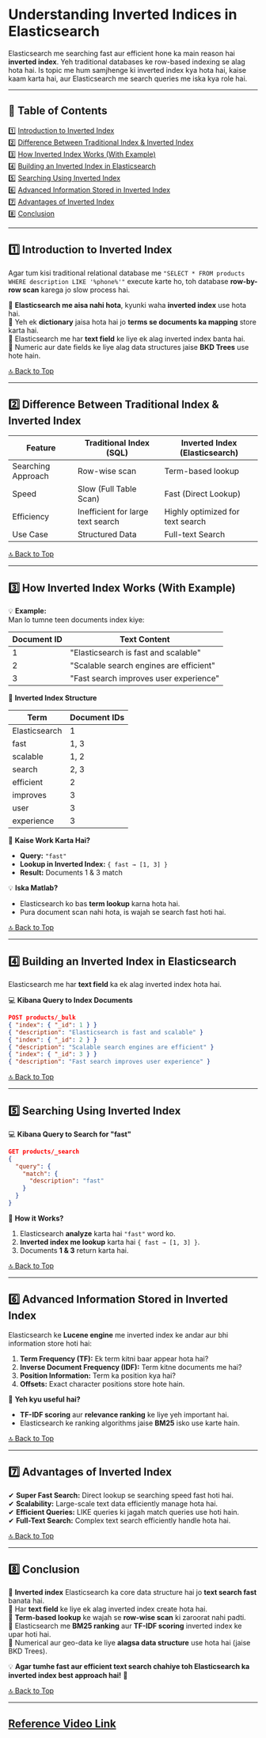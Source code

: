 # **Understanding Inverted Indices in Elasticsearch**  

Elasticsearch me searching fast aur efficient hone ka main reason hai **inverted index**. Yeh traditional databases ke row-based indexing se alag hota hai. Is topic me hum samjhenge ki inverted index kya hota hai, kaise kaam karta hai, aur Elasticsearch me search queries me iska kya role hai.  

---

## **📌 Table of Contents**  
1️⃣ [Introduction to Inverted Index](#1-introduction-to-inverted-index)  
2️⃣ [Difference Between Traditional Index & Inverted Index](#2-difference-between-traditional-index--inverted-index)  
3️⃣ [How Inverted Index Works (With Example)](#3-how-inverted-index-works-with-example)  
4️⃣ [Building an Inverted Index in Elasticsearch](#4-building-an-inverted-index-in-elasticsearch)  
5️⃣ [Searching Using Inverted Index](#5-searching-using-inverted-index)  
6️⃣ [Advanced Information Stored in Inverted Index](#6-advanced-information-stored-in-inverted-index)  
7️⃣ [Advantages of Inverted Index](#7-advantages-of-inverted-index)  
8️⃣ [Conclusion](#8-conclusion)  

---

## **1️⃣ Introduction to Inverted Index**  
Agar tum kisi traditional relational database me `"SELECT * FROM products WHERE description LIKE '%phone%'"` execute karte ho, toh database **row-by-row scan** karega jo slow process hai.  

🔹 **Elasticsearch me aisa nahi hota**, kyunki waha **inverted index** use hota hai.  
🔹 Yeh ek **dictionary** jaisa hota hai jo **terms se documents ka mapping** store karta hai.  
🔹 Elasticsearch me har **text field** ke liye ek alag inverted index banta hai.  
🔹 Numeric aur date fields ke liye alag data structures jaise **BKD Trees** use hote hain.  

[🔝 Back to Top](#📌-table-of-contents)  

---

## **2️⃣ Difference Between Traditional Index & Inverted Index**  
| Feature | Traditional Index (SQL) | Inverted Index (Elasticsearch) |
|---------|-----------------|-----------------|
| Searching Approach | Row-wise scan | Term-based lookup |
| Speed | Slow (Full Table Scan) | Fast (Direct Lookup) |
| Efficiency | Inefficient for large text search | Highly optimized for text search |
| Use Case | Structured Data | Full-text Search |

[🔝 Back to Top](#📌-table-of-contents)  

---

## **3️⃣ How Inverted Index Works (With Example)**  
💡 **Example:**  
Man lo tumne teen documents index kiye:  

| Document ID | Text Content |
|------------|-------------|
| 1 | "Elasticsearch is fast and scalable" |
| 2 | "Scalable search engines are efficient" |
| 3 | "Fast search improves user experience" |

🔹 **Inverted Index Structure**  

| Term | Document IDs |
|------|------------|
| Elasticsearch | 1 |
| fast | 1, 3 |
| scalable | 1, 2 |
| search | 2, 3 |
| efficient | 2 |
| improves | 3 |
| user | 3 |
| experience | 3 |

🔹 **Kaise Work Karta Hai?**  
- **Query:** `"fast"`  
- **Lookup in Inverted Index:** `{ fast → [1, 3] }`  
- **Result:** Documents 1 & 3 match  

💡 **Iska Matlab?**  
- Elasticsearch ko bas **term lookup** karna hota hai.  
- Pura document scan nahi hota, is wajah se search fast hoti hai.  

[🔝 Back to Top](#📌-table-of-contents)  

---

## **4️⃣ Building an Inverted Index in Elasticsearch**  
Elasticsearch me har **text field** ka ek alag inverted index hota hai.  

💻 **Kibana Query to Index Documents**  
```json
POST products/_bulk
{ "index": { "_id": 1 } }
{ "description": "Elasticsearch is fast and scalable" }
{ "index": { "_id": 2 } }
{ "description": "Scalable search engines are efficient" }
{ "index": { "_id": 3 } }
{ "description": "Fast search improves user experience" }
```

[🔝 Back to Top](#📌-table-of-contents)  

---

## **5️⃣ Searching Using Inverted Index**  
💻 **Kibana Query to Search for "fast"**  
```json
GET products/_search
{
  "query": {
    "match": {
      "description": "fast"
    }
  }
}
```
🔹 **How it Works?**  
1. Elasticsearch **analyze** karta hai `"fast"` word ko.  
2. **Inverted index me lookup** karta hai `{ fast → [1, 3] }`.  
3. Documents **1 & 3** return karta hai.  

[🔝 Back to Top](#📌-table-of-contents)  

---

## **6️⃣ Advanced Information Stored in Inverted Index**  
Elasticsearch ke **Lucene engine** me inverted index ke andar aur bhi information store hoti hai:  
1. **Term Frequency (TF):** Ek term kitni baar appear hota hai?  
2. **Inverse Document Frequency (IDF):** Term kitne documents me hai?  
3. **Position Information:** Term ka position kya hai?  
4. **Offsets:** Exact character positions store hote hain.  

🔹 **Yeh kyu useful hai?**  
- **TF-IDF scoring** aur **relevance ranking** ke liye yeh important hai.  
- Elasticsearch ke ranking algorithms jaise **BM25** isko use karte hain.  

[🔝 Back to Top](#📌-table-of-contents)  

---

## **7️⃣ Advantages of Inverted Index**  
✔ **Super Fast Search:** Direct lookup se searching speed fast hoti hai.  
✔ **Scalability:** Large-scale text data efficiently manage hota hai.  
✔ **Efficient Queries:** LIKE queries ki jagah match queries use hoti hain.  
✔ **Full-Text Search:** Complex text search efficiently handle hota hai.  

[🔝 Back to Top](#📌-table-of-contents)  

---

## **8️⃣ Conclusion**  
🔹 **Inverted index** Elasticsearch ka core data structure hai jo **text search fast** banata hai.  
🔹 Har **text field** ke liye ek alag inverted index create hota hai.  
🔹 **Term-based lookup** ke wajah se **row-wise scan** ki zaroorat nahi padti.  
🔹 Elasticsearch me **BM25 ranking** aur **TF-IDF scoring** inverted index ke upar hoti hai.  
🔹 Numerical aur geo-data ke liye **alagsa data structure** use hota hai (jaise BKD Trees).  

💡 **Agar tumhe fast aur efficient text search chahiye toh Elasticsearch ka inverted index best approach hai!** 🚀  

[🔝 Back to Top](#📌-table-of-contents)  

---
[Reference Video Link](https://youtu.be/9oeqoC_i2ZI?si=c2vRKu67cy3pDDc8)
---